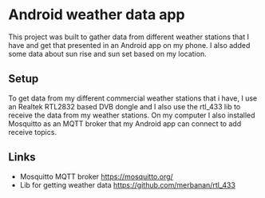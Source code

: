 # Android weather data app
This project was built to gather data from different weather stations that I have and get that presented in an Android app on my phone. I also added some data about sun rise and sun set based on my location.
## Setup

To get data from my different commercial weather stations that i have, I use an Realtek RTL2832 based DVB dongle and I also use the rtl_433 lib to receive the data from my weather stations.
On my computer I also installed Mosquitto as an MQTT broker that my Android app can connect to add receive topics.


## Links
- Mosquitto MQTT broker https://mosquitto.org/
- Lib for getting weather data https://github.com/merbanan/rtl_433